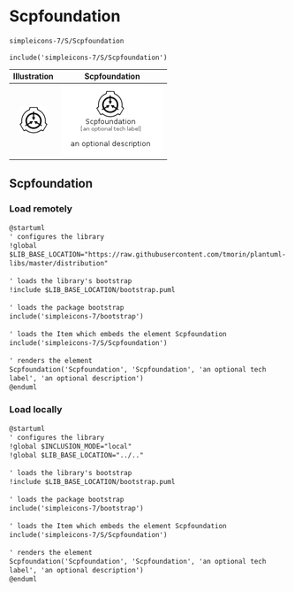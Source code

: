 # Scpfoundation


```text
simpleicons-7/S/Scpfoundation
```

```text
include('simpleicons-7/S/Scpfoundation')
```



| Illustration | Scpfoundation |
| :---: | :---: |
| ![illustration for Illustration](../../simpleicons-7/S/Scpfoundation.png) | ![illustration for Scpfoundation](../../simpleicons-7/S/Scpfoundation.Local.png) |




## Scpfoundation

### Load remotely
```plantuml
@startuml
' configures the library
!global $LIB_BASE_LOCATION="https://raw.githubusercontent.com/tmorin/plantuml-libs/master/distribution"

' loads the library's bootstrap
!include $LIB_BASE_LOCATION/bootstrap.puml

' loads the package bootstrap
include('simpleicons-7/bootstrap')

' loads the Item which embeds the element Scpfoundation
include('simpleicons-7/S/Scpfoundation')

' renders the element
Scpfoundation('Scpfoundation', 'Scpfoundation', 'an optional tech label', 'an optional description')
@enduml
```

### Load locally
```plantuml
@startuml
' configures the library
!global $INCLUSION_MODE="local"
!global $LIB_BASE_LOCATION="../.."

' loads the library's bootstrap
!include $LIB_BASE_LOCATION/bootstrap.puml

' loads the package bootstrap
include('simpleicons-7/bootstrap')

' loads the Item which embeds the element Scpfoundation
include('simpleicons-7/S/Scpfoundation')

' renders the element
Scpfoundation('Scpfoundation', 'Scpfoundation', 'an optional tech label', 'an optional description')
@enduml
```

